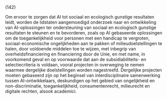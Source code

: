 (142)

Om ervoor te zorgen dat AI tot sociaal en ecologisch gunstige resultaten leidt, worden de lidstaten aangemoedigd onderzoek naar en ontwikkeling van AI-oplossingen ter ondersteuning van sociaal en ecologisch gunstige resultaten te steunen en te bevorderen, zoals op AI gebaseerde oplossingen om de toegankelijkheid voor personen met een handicap te vergroten, sociaal-economische ongelijkheden aan te pakken of milieudoelstellingen te halen, door voldoende middelen toe te wijzen, met inbegrip van overheidsfinanciering en financiering door de Unie, en met name, in voorkomend geval en op voorwaarde dat aan de subsidiabiliteits- en selectiecriteria is voldaan, vooral projecten in overweging te nemen waarmee dergelijke doelstellingen worden nagestreefd. Dergelijke projecten moeten gebaseerd zijn op het beginsel van interdisciplinaire samenwerking tussen AI-ontwikkelaars, deskundigen op het gebied van ongelijkheid en non-discriminatie, toegankelijkheid, consumentenrecht, milieurecht en digitale rechten, alsook academici.
